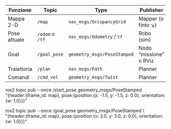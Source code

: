 | Funzione     | Topic           | Type                        | Publisher     | User |
| ------------ | --------------- | --------------------------- | ---------------------- | ----------- |
| Mappa 2-D    | `/map`          | `nav_msgs/OccupancyGrid`    | Mapper (o finto ↘︎)    | Planner     |
| Pose attuale | `/odom` o `/tf` | `nav_msgs/Odometry` / `tf`  | Robo (sim)             | Planner     |
| Goal         | `/goal_pose`    | `geometry_msgs/PoseStamped` | Nodo “missione” o RViz | Planner     |
| Traiettoria  | `/plan`         | `nav_msgs/Path`             | Planner                | (debug)     |
| Comandi      | `/cmd_vel`      | `geometry_msgs/Twist`       | Planner                | Robot       |








ros2 topic pub --once /start_pose geometry_msgs/PoseStamped \
"{header:{frame_id: map}, pose:{position:{x: -1.5, y: -1.5, z: 0.0}, orientation:{w: 1.0}}}"

ros2 topic pub --once /goal_pose geometry_msgs/PoseStamped \    
"{header:{frame_id: map}, pose:{position:{x: 3.0, y: 3.0, z: 0.0}, orientation:{w: 1.0}}}"